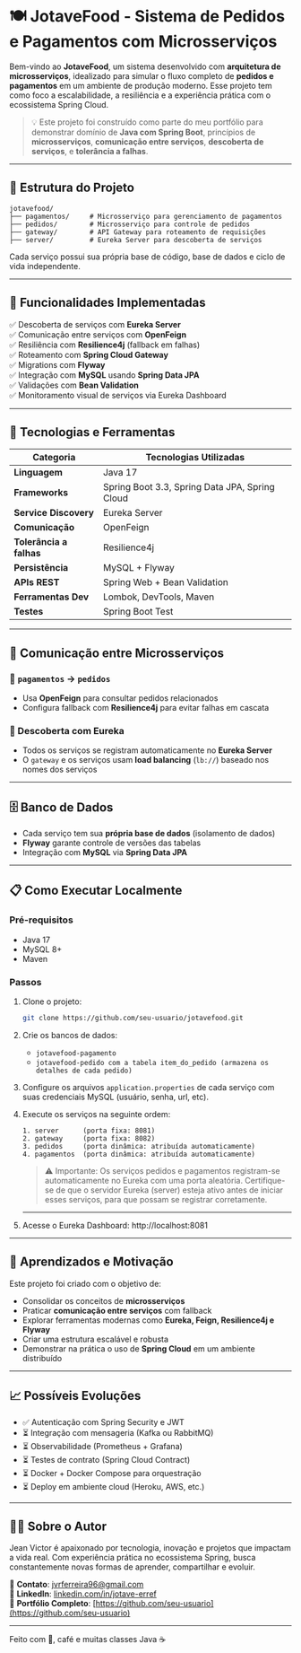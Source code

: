 # 🍽️ JotaveFood - Sistema de Pedidos e Pagamentos com Microsserviços

Bem-vindo ao **JotaveFood**, um sistema desenvolvido com **arquitetura de microsserviços**, idealizado para simular o fluxo completo de **pedidos e pagamentos** em um ambiente de produção moderno. Esse projeto tem como foco a escalabilidade, a resiliência e a experiência prática com o ecossistema Spring Cloud.

> 💡 Este projeto foi construído como parte do meu portfólio para demonstrar domínio de **Java com Spring Boot**, princípios de **microsserviços**, **comunicação entre serviços**, **descoberta de serviços**, e **tolerância a falhas**.

---

## 🧱 Estrutura do Projeto

```
jotavefood/
├── pagamentos/     # Microsserviço para gerenciamento de pagamentos
├── pedidos/        # Microsserviço para controle de pedidos
├── gateway/        # API Gateway para roteamento de requisições
├── server/         # Eureka Server para descoberta de serviços
```

Cada serviço possui sua própria base de código, base de dados e ciclo de vida independente.

---

## 🌟 Funcionalidades Implementadas

✅ Descoberta de serviços com **Eureka Server**  
✅ Comunicação entre serviços com **OpenFeign**  
✅ Resiliência com **Resilience4j** (fallback em falhas)  
✅ Roteamento com **Spring Cloud Gateway**  
✅ Migrations com **Flyway**  
✅ Integração com **MySQL** usando **Spring Data JPA**  
✅ Validações com **Bean Validation**  
✅ Monitoramento visual de serviços via Eureka Dashboard  

---

## 🚀 Tecnologias e Ferramentas

| Categoria              | Tecnologias Utilizadas                                  |
|------------------------|----------------------------------------------------------|
| **Linguagem**          | Java 17                                                 |
| **Frameworks**         | Spring Boot 3.3, Spring Data JPA, Spring Cloud          |
| **Service Discovery**  | Eureka Server                                           |
| **Comunicação**        | OpenFeign                                               |
| **Tolerância a falhas**| Resilience4j                                            |
| **Persistência**       | MySQL + Flyway                                          |
| **APIs REST**          | Spring Web + Bean Validation                            |
| **Ferramentas Dev**    | Lombok, DevTools, Maven                                 |
| **Testes**             | Spring Boot Test                                        |

---

## 🔁 Comunicação entre Microsserviços

### 🧾 `pagamentos` → `pedidos`
- Usa **OpenFeign** para consultar pedidos relacionados
- Configura fallback com **Resilience4j** para evitar falhas em cascata

### 🔎 Descoberta com Eureka
- Todos os serviços se registram automaticamente no **Eureka Server**
- O `gateway` e os serviços usam **load balancing** (`lb://`) baseado nos nomes dos serviços

---

## 🗄️ Banco de Dados

- Cada serviço tem sua **própria base de dados** (isolamento de dados)
- **Flyway** garante controle de versões das tabelas
- Integração com **MySQL** via **Spring Data JPA**

---

## 📋 Como Executar Localmente

### Pré-requisitos
- Java 17
- MySQL 8+
- Maven

### Passos

1. Clone o projeto:
   ```bash
   git clone https://github.com/seu-usuario/jotavefood.git
   ```

2. Crie os bancos de dados:
   - `jotavefood-pagamento`
   - `jotavefood-pedido com a tabela item_do_pedido (armazena os detalhes de cada pedido)`

3. Configure os arquivos `application.properties` de cada serviço com suas credenciais MySQL (usuário, senha, url, etc).

4. Execute os serviços na seguinte ordem:

   ```
   1. server      (porta fixa: 8081)
   2. gateway     (porta fixa: 8082)
   3. pedidos     (porta dinâmica: atribuída automaticamente)
   4. pagamentos  (porta dinâmica: atribuída automaticamente)
   ```

   > ⚠️ Importante: Os serviços pedidos e pagamentos registram-se automaticamente no Eureka com uma porta aleatória. Certifique-se de que o servidor Eureka (server) esteja ativo antes de iniciar esses serviços, para que possam se registrar corretamente.

   ---  

5. Acesse o Eureka Dashboard: http://localhost:8081

---

## 🧠 Aprendizados e Motivação

Este projeto foi criado com o objetivo de:

- Consolidar os conceitos de **microsserviços**
- Praticar **comunicação entre serviços** com fallback
- Explorar ferramentas modernas como **Eureka, Feign, Resilience4j e Flyway**
- Criar uma estrutura escalável e robusta
- Demonstrar na prática o uso de **Spring Cloud** em um ambiente distribuído

---

## 📈 Possíveis Evoluções

- ✅ Autenticação com Spring Security e JWT  
- ⏳ Integração com mensageria (Kafka ou RabbitMQ)  
- ⏳ Observabilidade (Prometheus + Grafana)  
- ⏳ Testes de contrato (Spring Cloud Contract)  
- ⏳ Docker + Docker Compose para orquestração  
- ⏳ Deploy em ambiente cloud (Heroku, AWS, etc.)

---

## 👨‍💻 Sobre o Autor

Jean Victor é apaixonado por tecnologia, inovação e projetos que impactam a vida real. Com experiência prática no ecossistema Spring, busca constantemente novas formas de aprender, compartilhar e evoluir.

📧 **Contato**: [jvrferreira96@gmail.com](mailto:jvrferreira96@gmail.com)  
🔗 **LinkedIn**: [linkedin.com/in/jotave-erref](https://www.linkedin.com/in/jotave-erref/)  
💼 **Portfólio Completo**: [https://github.com/seu-usuario](https://github.com/seu-usuario)

---

Feito com 💛, café e muitas classes Java ☕
